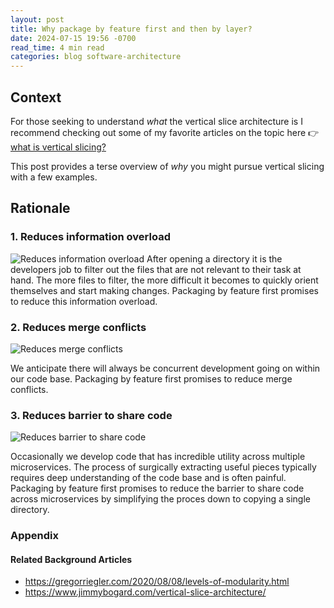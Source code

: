 ```yaml
---
layout: post
title: Why package by feature first and then by layer?
date: 2024-07-15 19:56 -0700
read_time: 4 min read
categories: blog software-architecture
---
```


## Context
For those seeking to understand *what* the vertical slice architecture is I recommend checking out some of my favorite articles on the topic here 👉 [what is vertical slicing?](#related-background-articles)

This post provides a terse overview of *why* you might pursue vertical slicing with a few examples.

## Rationale

### 1. Reduces information overload
![Reduces information overload](information-overload.png)
After opening a directory it is the developers job to filter out the files that are not relevant to their task at hand. The more files to filter, the more difficult it becomes to quickly orient themselves and start making changes. Packaging by feature first promises to reduce this information overload.

### 2. Reduces merge conflicts
![Reduces merge conflicts](reduce-merge-conflicts.png)

We anticipate there will always be concurrent development going on within our code base. Packaging by feature first promises to reduce merge conflicts.

### 3. Reduces barrier to share code
![Reduces barrier to share code](reduce-code-share-barrier.png)

Occasionally we develop code that has incredible utility across multiple microservices. The process of surgically extracting useful pieces typically requires deep understanding of the code base and is often painful. Packaging by feature first promises to reduce the barrier to share code across microservices by simplifying the proces down to copying a single directory. 

### Appendix

#### Related Background Articles
* https://gregorriegler.com/2020/08/08/levels-of-modularity.html
* https://www.jimmybogard.com/vertical-slice-architecture/